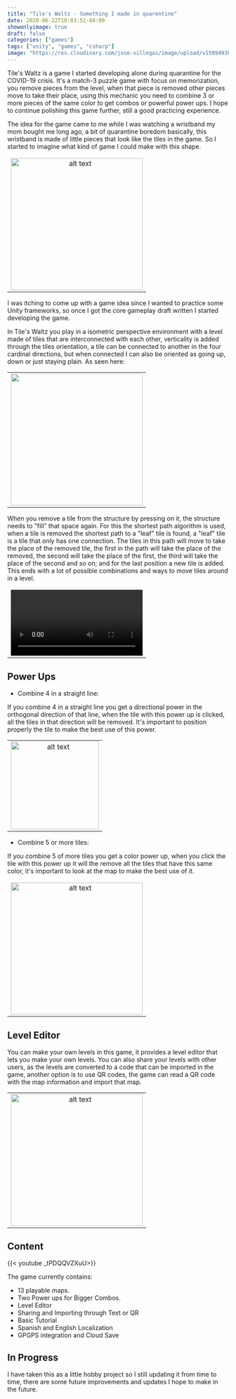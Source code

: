 ```yaml
---
title: "Tile's Waltz - Something I made in quarentine"
date: 2020-06-22T18:03:51-04:00
showonlyimage: true
draft: false
categories: ["games"]
tags: ["unity", "games", "csharp"]
image: "https://res.cloudinary.com/jose-villegas/image/upload/v1599493070/WebPage/mess.png"
---
```


Tile's Waltz is a game I started developing alone during quarantine for the COVID-19 crisis. It's a match-3 puzzle game with focus on memorization, you remove pieces from the level, when that piece is removed other pieces move to take their place, using this mechanic you need to combine 3 or more pieces of the same color to get combos or powerful power ups. I hope to continue polishing this game further, still a good practicing experience.
<!--more-->

The idea for the game came to me while I was watching a wristband my mom bought me long ago, a bit of quarantine boredom basically, this wristband is made of little pieces that look like the tiles in the game. So I started to imagine what kind of game I could make with this shape.

<table class="table">
<thead>
<tr>
</tr>
</thead>
<tbody>
<tr>
<td align="center"><img src="https://res.cloudinary.com/jose-villegas/image/upload/v1608681898/IMG_20201222_210227_2_hcmmgk.jpg" alt="alt text" width="300"></td>
</tr>
</tbody>
</table>

I was itching to come up with a game idea since I wanted to practice some Unity frameworks, so once I got the core gameplay draft written I started developing the game.

In Tile's Waltz you play in a isometric perspective environment with a level made of tiles that are interconnected with each other, verticality is added through the tiles orientation, a tile can be connected to another in the four cardinal directions, but when connected I can also be oriented as going up, down or just staying plain. As seen here: 

<table class="table">
<thead>
<tr>
</tr>
</thead>
<tbody>
<tr>
<td align="center"><img src="https://res.cloudinary.com/jose-villegas/image/upload/v1595457147/WebPage/tt.png" style="width: 300px;"/></td>
</tr>
</tbody>
</table>

When you remove a tile from the structure by pressing on it, the structure needs to "fill" that space again. For this the shortest path algorithm is used, when a tile is removed the shortest path to a "leaf" tile is found, a "leaf" tile is a tile that only has one connection. The tiles in this path will move to take the place of the removed tile, the first in the path will take the place of the removed, the second will take the place of the first, the third will take the place of the second and so on; and for the last position a new tile is added. This ends with a lot of possible combinations and ways to move tiles around in a level.

<table class="table">
<thead>
<tr>
</tr>
</thead>
<tbody>
<tr>
<td align="center">
    <video width="100%" autoplay loop>
    <source src="https://res.cloudinary.com/jose-villegas/video/upload/v1627428464/WebPage/summary.webm" type="video/webm">
    Your browser does not support the video tag.
    </video>
</td>
</tr>
</tbody>
</table>

## Power Ups

* Combine 4 in a straight line:

If you combine 4 in a straight line you get a directional power in the orthogonal direction of that line, when the tile with this power up is clicked, all the tiles in that direction will be removed. It's important to position properly the tile to make the best use of this power.

<table class="table">
<thead>
<tr>
</tr>
</thead>
<tbody>
<tr>
<td align="center"><img src="https://res.cloudinary.com/jose-villegas/image/upload/v1627428035/WebPage/dir1.gif" alt="alt text" width="200"></td>
</tr>
</tbody>
</table>

* Combine 5 or more tiles:

If you combine 5 of more tiles you get a color power up, when you click the tile with this power up it will the remove all the tiles that have this same color, it's important to look at the map to make the best use of it.

<table class="table">
<thead>
<tr>
</tr>
</thead>
<tbody>
<tr>
<td align="center"><img src="https://res.cloudinary.com/jose-villegas/image/upload/v1627428035/WebPage/color1.gif" alt="alt text" width="300"></td>
</tr>
</tbody>
</table>

## Level Editor

You can make your own levels in this game, it provides a level editor that lets you make your own levels. You can also share your levels with other users, as the levels are converted to a code that can be imported in the game, another option is to use QR codes, the game can read a QR code with the map information and import that map.

<table class="table">
<thead>
<tr>
</tr>
</thead>
<tbody>
<tr>
<td align="center"><img src="https://res.cloudinary.com/jose-villegas/image/upload/v1627428035/WebPage/build1.gif" alt="alt text" width="300"></td>
</tr>
</tbody>
</table>

## Content

{{< youtube _tPDQQVZXuU>}}

The game currently contains:

* 13 playable maps.
* Two Power ups for Bigger Combos.
* Level Editor
* Sharing and Importing through Text or QR
* Basic Tutorial
* Spanish and English Localization
* GPGPS integration and Cloud Save

## In Progress

I have taken this as a little hobby project so I still updating it from time to time, there are some future improvements and updates I hope to make in the future.